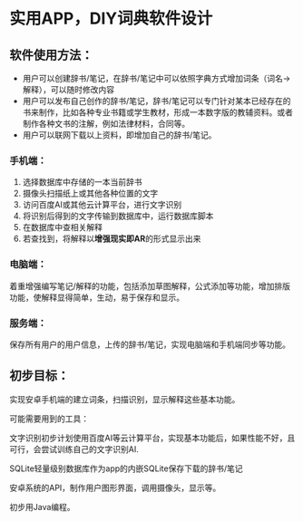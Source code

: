 # 实用APP，DIY词典软件设计



## 软件使用方法：

+ 用户可以创建辞书/笔记，在辞书/笔记中可以依照字典方式增加词条（词名->解释），可以随时修改内容
+ 用户可以发布自己创作的辞书/笔记，辞书/笔记可以专门针对某本已经存在的书来制作，比如各种专业书籍或学生教材，形成一本数字版的教辅资料。或者制作各种文书的注解，例如法律材料，合同等。
+ 用户可以联网下载以上资料，即增加自己的辞书/笔记。

### 手机端：

1. 选择数据库中存储的一本当前辞书
2. 摄像头扫描纸上或其他各种位置的文字
3. 访问百度AI或其他云计算平台，进行文字识别
4. 将识别后得到的文字传输到数据库中，运行数据库脚本
5. 在数据库中查相关解释
6. 若查找到，将解释以**增强现实即AR**的形式显示出来

### 电脑端：

着重增强编写笔记/解释的功能，包括添加草图解释，公式添加等功能，增加排版功能，使解释显得简单，生动，易于保存和显示。

### 服务端：

保存所有用户的用户信息，上传的辞书/笔记，实现电脑端和手机端同步等功能。

## 初步目标：

实现安卓手机端的建立词条，扫描识别，显示解释这些基本功能。



可能需要用到的工具：

文字识别初步计划使用百度AI等云计算平台，实现基本功能后，如果性能不好，且可行，会尝试训练自己的文字识别AI.

SQLite轻量级别数据库作为app的内嵌SQLite保存下载的辞书/笔记

安卓系统的API，制作用户图形界面，调用摄像头，显示等。

初步用Java编程。



